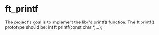 # ft_printf
The project's goal is to implement the libc's printf() function. The ft printf() prototype should be: int ft printf(const char *,...);
